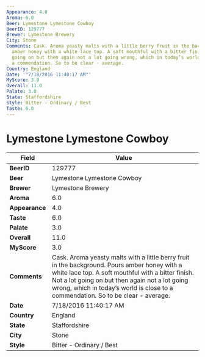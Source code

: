 ```yaml
---
Appearance: 4.0
Aroma: 6.0
Beer: Lymestone Lymestone Cowboy
BeerID: 129777
Brewer: Lymestone Brewery
City: Stone
Comments: Cask. Aroma yeasty malts with a little berry fruit in the background. Pours
  amber honey with a white lace top. A soft mouthful with a bitter finish. Not a lot
  going on but then again not a lot going wrong, which in today’s world is close to
  a commendation. So to be clear - average.
Country: England
Date: '"7/18/2016 11:40:17 AM"'
MyScore: 3.0
Overall: 11.0
Palate: 3.0
State: Staffordshire
Style: Bitter - Ordinary / Best
Taste: 6.0
---
```


# Lymestone Lymestone Cowboy

| Field         | Value |
|---------------|-------|
| **BeerID** | 129777 |
| **Beer** | Lymestone Lymestone Cowboy |
| **Brewer** | Lymestone Brewery |
| **Aroma** | 6.0 |
| **Appearance** | 4.0 |
| **Taste** | 6.0 |
| **Palate** | 3.0 |
| **Overall** | 11.0 |
| **MyScore** | 3.0 |
| **Comments** | Cask. Aroma yeasty malts with a little berry fruit in the background. Pours amber honey with a white lace top. A soft mouthful with a bitter finish. Not a lot going on but then again not a lot going wrong, which in today’s world is close to a commendation. So to be clear - average. |
| **Date** | 7/18/2016 11:40:17 AM |
| **Country** | England |
| **State** | Staffordshire |
| **City** | Stone |
| **Style** | Bitter - Ordinary / Best |
